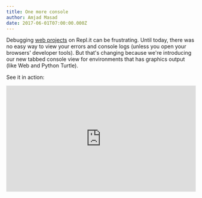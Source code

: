 ```yaml
---
title: One more console
author: Amjad Masad
date: 2017-06-01T07:00:00.000Z
---
```


Debugging [web projects](https://repl.it/languages/html) on Repl.it can
be frustrating. Until today, there
was no easy way to view your errors and console logs (unless you open your
browsers' developer tools). But that's changing because we're introducing our new tabbed
console view for environments that has graphics output (like Web and Python Turtle).

See it in action:


<div style='position:relative;padding-bottom:56%'><iframe src='https://gfycat.com/ifr/ReflectingFluidGermanwirehairedpointer' frameborder='0' scrolling='no' width='100%' height='100%' style='position:absolute;top:0;left:0;' allowfullscreen></iframe></div>